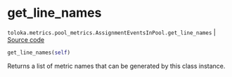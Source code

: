 # get_line_names
`toloka.metrics.pool_metrics.AssignmentEventsInPool.get_line_names` | [Source code](https://github.com/Toloka/toloka-kit/blob/v1.2.1/src/metrics/pool_metrics.py#L125)

```python
get_line_names(self)
```

Returns a list of metric names that can be generated by this class instance.

